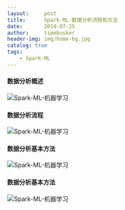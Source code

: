 ```yaml
---
layout:     post
title:      Spark-ML-数据分析流程和方法
date:       2019-07-25
author:     timebusker
header-img: img/home-bg.jpg
catalog: true
tags:
    - Spark-ML
---
```


#### 数据分析概述
![Spark-ML-机器学习](img/older/spark-ml/02/1.png)

#### 数据分析流程
![Spark-ML-机器学习](img/older/spark-ml/02/2.png)

#### 数据分析基本方法
![Spark-ML-机器学习](img/older/spark-ml/02/3.png)

#### 数据分析基本方法
![Spark-ML-机器学习](img/older/spark-ml/02/4.png)